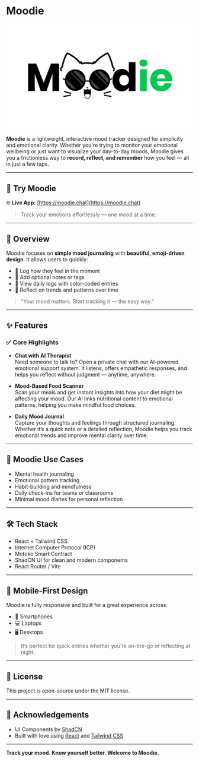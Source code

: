 # Moodie

![Moodie Logo](./images/moodie.png)

**Moodie** is a lightweight, interactive mood tracker designed for simplicity and emotional clarity. Whether you're trying to monitor your emotional wellbeing or just want to visualize your day-to-day moods, Moodie gives you a frictionless way to **record, reflect, and remember** how you feel — all in just a few taps.

---

## 🔗 Try Moodie

🌐 **Live App:** [https://moodie.chat](https://moodie.chat)

> Track your emotions effortlessly — one mood at a time.

---

## 🚀 Overview

Moodie focuses on **simple mood journaling** with **beautiful, emoji-driven design**. It allows users to quickly:

- 🌈 Log how they feel in the moment
- 📝 Add optional notes or tags
- 📅 View daily logs with color-coded entries
- 🧠 Reflect on trends and patterns over time

> “Your mood matters. Start tracking it — the easy way.”

---

## ✨ Features

### ✅ Core Highlights

- **Chat with AI Therapist**  
  Need someone to talk to? Open a private chat with our AI-powered emotional support system. It listens, offers empathetic responses, and helps you reflect without judgment — anytime, anywhere.

- **Mood-Based Food Scanner**  
  Scan your meals and get instant insights into how your diet might be affecting your mood. Our AI links nutritional content to emotional patterns, helping you make mindful food choices.

- **Daily Mood Journal**  
  Capture your thoughts and feelings through structured journaling. Whether it’s a quick note or a detailed reflection, Moodie helps you track emotional trends and improve mental clarity over time.
  
---


## 🧠 Moodie Use Cases

- Mental health journaling  
- Emotional pattern tracking  
- Habit-building and mindfulness  
- Daily check-ins for teams or classrooms  
- Minimal mood diaries for personal reflection

---

## 🛠️ Tech Stack

- React + Tailwind CSS  
- Internet Computer Protocol (ICP)  
- Motoko Smart Contract
- ShadCN UI for clean and modern components 
- React Router / Vite

---

## 📱 Mobile-First Design

Moodie is fully responsive and built for a great experience across:

- 📱 Smartphones  
- 💻 Laptops  
- 🖥️ Desktops  

> It’s perfect for quick entries whether you're on-the-go or reflecting at night.

---

## 📌 License

This project is open-source under the MIT license.

---

## 🙌 Acknowledgements

- UI Components by [ShadCN](https://ui.shadcn.com/)
- Built with love using [React](https://react.dev/) and [Tailwind CSS](https://tailwindcss.com/)

---

**Track your mood. Know yourself better. Welcome to Moodie.**
